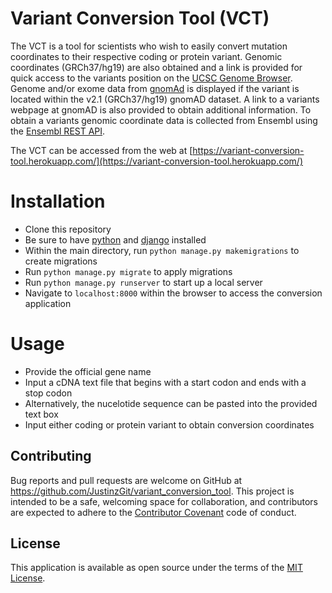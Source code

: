 # Variant Conversion Tool (VCT)
The VCT is a tool for scientists who wish to easily convert mutation coordinates to their respective coding or protein variant. Genomic coordinates (GRCh37/hg19) are also obtained and a link is provided for quick access to the variants position on the [UCSC Genome Browser](https://genome.ucsc.edu/). Genome and/or exome data from [gnomAd](https://gnomad.broadinstitute.org/) is displayed if the variant is located within the v2.1 (GRCh37/hg19) gnomAD dataset. A link to a variants webpage at gnomAD is also provided to obtain additional information. To obtain a variants genomic coordinate data is collected from Ensembl using the [Ensembl REST API](http://europepmc.org/article/MED/25236461?singleResult=true).

The VCT can be accessed from the web at [https://variant-conversion-tool.herokuapp.com/](https://variant-conversion-tool.herokuapp.com/)

# Installation
- Clone this repository 
- Be sure to have [python](https://www.python.org/downloads/) and [django](https://www.djangoproject.com/download/) installed
- Within the main directory, run `python manage.py makemigrations` to create migrations
- Run `python manage.py migrate` to apply migrations
- Run `python manage.py runserver` to start up a local server
- Navigate to `localhost:8000` within the browser to access the conversion application

# Usage
- Provide the official gene name
- Input a cDNA text file that begins with a start codon and ends with a stop codon
- Alternatively, the nucelotide sequence can be pasted into the provided text box
- Input either coding or protein variant to obtain conversion coordinates

## Contributing
Bug reports and pull requests are welcome on GitHub at https://github.com/JustinzGit/variant_conversion_tool. This project is intended to be a safe, welcoming space for collaboration, and contributors are expected to adhere to the [Contributor Covenant](http://contributor-covenant.org) code of conduct.

## License
This application is available as open source under the terms of the [MIT License](https://opensource.org/licenses/MIT).
